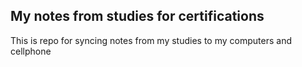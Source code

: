 ## My notes from studies for certifications 

This is repo for syncing notes from my studies to my computers and cellphone
